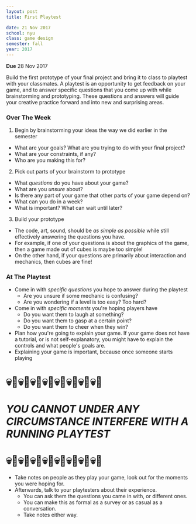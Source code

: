 ```yaml
---
layout: post
title: First Playtest

date: 21 Nov 2017
school: nyu
class: game design
semester: fall
year: 2017
---
```


**Due** 28 Nov 2017

Build the first prototype of your final project and bring it to class to playtest with your classmates. A playtest is an opportunity to get feedback on your game, and to answer specific questions that you come up with while brainstorming and prototyping. These questions and answers will guide your creative practice forward and into new and surprising areas.

### Over The Week

1. Begin by brainstorming your ideas the way we did earlier in the semester
  * What are your goals? What are you trying to do with your final project?
  * What are your constraints, if any?
  * Who are you making this for?
2. Pick out parts of your brainstorm to prototype
  * What *questions* do you have about your game?
  * What are you *unsure* about?
  * Is there any part of your game that other parts of your game depend on?
  * What can you do in a week?
  * What is important? What can wait until later?
3. Build your prototype
  * The code, art, sound, should be *as simple as possible* while still effectively answering the questions you have.
  * For example, if one of your questions is about the graphics of the game, then a game made out of cubes is maybe too simple!
  * On the other hand, if your questions are primarily about interaction and mechanics, then cubes are fine!


### At The Playtest
* Come in with *specific questions* you hope to answer during the playtest
  * Are you unsure if some mechanic is confusing?
  * Are you wondering if a level is too easy? Too hard?
* Come in with *specific moments* you're hoping players have
  * Do you want them to laugh at something?
  * Do you want them to gasp at a certain point?
  * Do you want them to cheer when they win?
* Plan how you're going to explain your game. If your game does not have a tutorial, or is not self-explanatory, you might have to explain the controls and what people's goals are.
* Explaining your game is important, because once someone starts playing

# 💀🚨💀🚨💀🚨💀🚨💀🚨💀🚨💀🚨💀🚨
# *YOU CANNOT UNDER ANY CIRCUMSTANCE INTERFERE WITH A RUNNING PLAYTEST*
# 💀🚨💀🚨💀🚨💀🚨💀🚨💀🚨💀🚨💀🚨

* Take notes on people as they play your game, look out for the moments you were hoping for.
* Afterwards, talk to your playtesters about their experience.
  * You can ask them the questions you came in with, or different ones.
  * You can make this as formal as a survey or as casual as a conversation.
  * Take notes either way.
